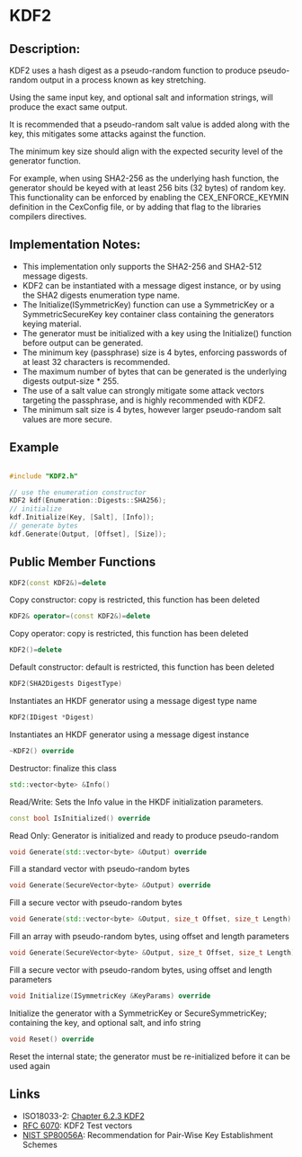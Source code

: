 # KDF2

## Description:
KDF2 uses a hash digest as a pseudo-random function to produce pseudo-random output in a process known as key stretching. 

Using the same input key, and optional salt and information strings, will produce the exact same output. 

It is recommended that a pseudo-random salt value is added along with the key, this mitigates some attacks against the function. 

The minimum key size should align with the expected security level of the generator function. 

For example, when using SHA2-256 as the underlying hash function, the generator should be keyed with at least 256 bits (32 bytes) of random key. 
This functionality can be enforced by enabling the CEX_ENFORCE_KEYMIN definition in the CexConfig file, or by adding that flag to the libraries compilers directives.

## Implementation Notes: 
* This implementation only supports the SHA2-256 and SHA2-512 message digests. 
* KDF2 can be instantiated with a message digest instance, or by using the SHA2 digests enumeration type name. 
* The Initialize(ISymmetricKey) function can use a SymmetricKey or a SymmetricSecureKey key container class containing the generators keying material. 
* The generator must be initialized with a key using the Initialize() function before output can be generated. 
* The minimum key (passphrase) size is 4 bytes, enforcing passwords of at least 32 characters is recommended. 
* The maximum number of bytes that can be generated is the underlying digests output-size * 255. 
* The use of a salt value can strongly mitigate some attack vectors targeting the passphrase, and is highly recommended with KDF2. 
* The minimum salt size is 4 bytes, however larger pseudo-random salt values are more secure. 

## Example
```cpp

#include "KDF2.h"

// use the enumeration constructor
KDF2 kdf(Enumeration::Digests::SHA256);
// initialize
kdf.Initialize(Key, [Salt], [Info]);
// generate bytes
kdf.Generate(Output, [Offset], [Size]);
```
       
## Public Member Functions

```cpp 
KDF2(const KDF2&)=delete 
```
Copy constructor: copy is restricted, this function has been deleted

```cpp 
KDF2& operator=(const KDF2&)=delete 
```
Copy operator: copy is restricted, this function has been deleted

```cpp 
KDF2()=delete 
```
Default constructor: default is restricted, this function has been deleted

```cpp 
KDF2(SHA2Digests DigestType)
```
Instantiates an HKDF generator using a message digest type name

```cpp 
KDF2(IDigest *Digest)
```
Instantiates an HKDF generator using a message digest instance
 
 ```cpp 
~KDF2() override
 ```
Destructor: finalize this class

```cpp 
std::vector<byte> &Info()
```
Read/Write: Sets the Info value in the HKDF initialization parameters.
 
```cpp 
const bool IsInitialized() override
```
Read Only: Generator is initialized and ready to produce pseudo-random

```cpp
void Generate(std::vector<byte> &Output) override
```
Fill a standard vector with pseudo-random bytes
 
```cpp 
void Generate(SecureVector<byte> &Output) override
```
Fill a secure vector with pseudo-random bytes
 
```cpp 
void Generate(std::vector<byte> &Output, size_t Offset, size_t Length) override
```
Fill an array with pseudo-random bytes, using offset and length parameters

```cpp 
void Generate(SecureVector<byte> &Output, size_t Offset, size_t Length) override
```
Fill a secure vector with pseudo-random bytes, using offset and length parameters

```cpp 
void Initialize(ISymmetricKey &KeyParams) override
```
Initialize the generator with a SymmetricKey or SecureSymmetricKey; containing the key, and optional salt, and info string

```cpp 
void Reset() override
```
Reset the internal state; the generator must be re-initialized before it can be used again   

## Links

* ISO18033-2: [Chapter 6.2.3 KDF2](http://www.shoup.net/iso/std6.pdf)
* [RFC 6070](https://tools.ietf.org/html/rfc6070): KDF2 Test vectors
* [NIST SP80056A](http://nvlpubs.nist.gov/nistpubs/SpecialPublications/NIST.SP.800-56Ar2.pdf): Recommendation for Pair-Wise Key Establishment Schemes
   
